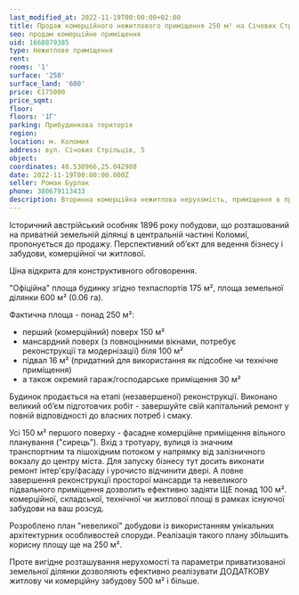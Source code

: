 ```yaml
---
last_modified_at: 2022-11-19T00:00:00+02:00
title: Продаж комерційного нежитлового приміщення 250 м² на Січових Стрільців
seo: продам комерційне приміщення
uid: 1668879385
type: Нежитлове приміщення
rent:
rooms: '1'
surface: '250'
surface_land: '600'
price: €175000
price_sqmt:
floor:
floors: '1Г'
parking: Прибудинкова територія
region:
location: м. Коломия
address: вул. Січових Стрільців, 5
object:
coordinates: 48.530966,25.042908
date: 2022-11-19T00:00:00.000Z
seller: Роман Бурлак
phone: 380679113433
description: Вторинна комерційна нежитлова нерухомість, приміщення в процесі реконструкції та потребує ремонтно-оздоблювальних робіт
---
```


Історичний австрійський особняк 1896 року побудови, що розташований на приватній земельній ділянці в центральній частині Коломиї, пропонується до продажу. Перспективний об’єкт для ведення бізнесу і забудови, комерційної чи житлової.

Ціна відкритa для конструктивного обговорення.

"Офіційна" площа будинку згідно техпаспортів 175 м², площа земельної ділянки 600 м² (0.06 га).

Фактична площа - понад 250 м²:

- перший (комерційний) поверх 150 м²
- мансардний поверх (з повноцінними вікнами, потребує реконструкції та модернізації) біля 100 м²
- підвал 16 м² (придатний для використання як підсобне чи технічне приміщення)
- а також окремий гараж/господарське приміщення 30 м²

Будинок продається на етапі (незавершеної) реконструкції. Виконано великий об’єм підготовчих робіт - завершуйте свій капітальний ремонт у повній відповідності до власних потреб і смаку.

Усі 150 м² першого поверху - фасадне комерційне приміщення вільного планування ("сирець"). Вхід з тротуару, вулиця із значним транспортним та пішохідним потоком у напрямку від залізничного вокзалу до центру міста. Для запуску бізнесу тут досить виконати ремонт інтер'єру/фасаду і урочисто відчинити двері. А повне завершення реконструкції просторої мансарди та невеликого підвального приміщення дозволить ефективно задіяти ЩЕ понад 100 м². комерційної, складської, технічної чи житлової площі в рамках існуючої забудови на ваш розсуд.

Розроблено план "невеликої" добудови із використанням унікальних архітектурних особливостей споруди. Реалізація такого плану збільшить корисну площу ще на 250 м².

Проте вигідне розташування нерухомості та параметри приватизованої земельної ділянки дозволяють ефективно реалізувати ДОДАТКОВУ житлову чи комерційну забудову 500 м² і більше.
